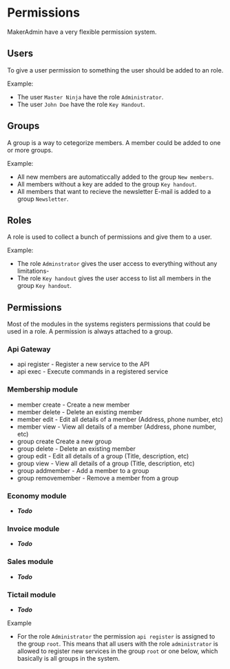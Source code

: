 # Permissions
MakerAdmin have a very flexible permission system.

## Users
To give a user permission to something the user should be added to an role.

Example:
  - The user `Master Ninja` have the role `Administrator`.
  - The user `John Doe` have the role `Key Handout`.

## Groups
A group is a way to cetegorize members. A member could be added to one or more groups.

Example:
  - All new members are automaticcally added to the group `New members`.
  - All members without a key are added to the group `Key handout`.
  - All members that want to recieve the newsletter E-mail is added to a group `Newsletter`.

## Roles
A role is used to collect a bunch of permissions and give them to a user.

Example:
  - The role `Adminstrator` gives the user access to everything without any limitations-
  - The role `Key handout` gives the user access to list all members in the group `Key handout`.

## Permissions
Most of the modules in the systems registers permissions that could be used in a role. A permission is always attached to a group.

### Api Gateway
  - api register - Register a new service to the API
  - api exec - Execute commands in a registered service

### Membership module
  - member create - Create a new member
  - member delete - Delete an existing member
  - member edit - Edit all details of a member (Address, phone number, etc)
  - member view - View all details of a member (Address, phone number, etc)
  - group create   Create a new group
  - group delete - Delete an existing member
  - group edit - Edit all details of a group (Title, description, etc)
  - group view - View all details of a group (Title, description, etc)
  - group addmember - Add a member to a group
  - group removemember - Remove a member from a group

### Economy module
  - ***Todo***

### Invoice module
  - ***Todo***

### Sales module
  - ***Todo***

### Tictail module
  - ***Todo***

Example
  - For the role `Administrator` the permission `api register` is assigned to the group `root`. This means that all users with the role `administrator` is allowed to register new services in the group `root` or one below, which basically is all groups in the system.